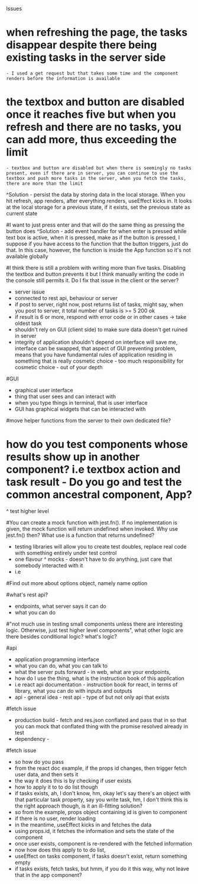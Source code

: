 Issues
# when refreshing the page, the tasks disappear despite there being existing tasks in the server side
    - I used a get request but that takes some time and the component renders before the information is available

# the textbox and button are disabled once it reaches five but when you refresh and there are no tasks, you can add more, thus exceeding the limit
    - textbox and button are disabled but when there is seemingly no tasks present, even if there are in server, you can continue to use the textbox and push more tasks in the server, when you fetch the tasks, there are more than the limit

^Solution - persist the data by storing data in the local storage. When you hit refresh, app renders, after everything renders, useEffect kicks in. It looks at the local storage for a previous state, if it exists, set the previous state as current state

#I want to just press enter and that will do the same thing as pressing the button does
^Solution - add event handler for when enter is pressed while text box is active, when it is pressed, make as if the button is pressed, I suppose if you have access to the function that the button triggers, just do that. In this case, however, the function is inside the App function so it's not available globally


#I think there is still a problem with writing more than five tasks. Disabling the textbox and button prevents it but I think manually writing the code in the console still permits it. Do I fix that issue in the client or the server?
- server issue
- connected to rest api, behaviour or server
- if post to server, right now, post returns list of tasks, might say, when you post to server, it total number of tasks is >= 5 200 ok
- if result is 6 or more, respond with error code or in other cases -> take oldest task
- shouldn't rely on GUI (client side) to make sure data doesn't get ruined in server
- integrity of application shouldn't depend on interface will save me, interface can be swapped, that aspect of GUI preventing problem, means that you have fundamental rules of application residing in something that is really cosmetic choice - too much responsibility for cosmetic choice - out of your depth

#GUI
- graphical user interface
- thing that user sees and can interact with
- when you type things in terminal, that is user interface
- GUI has graphical widgets that can be interacted with

#move helper functions from the server to their own dedicated file?

# how do you test components whose results show up in another component? i.e textbox action and task result - Do you go and test the common ancestral component, App?
^ test higher level

#You can create a mock function with jest.fn(). If no implementation is given, the mock function will return undefined when invoked. Why use jest.fn() then? What use is a function that returns undefined?
- testing libraries will allow you to create test doubles, replace real code with something entirely under test control
- one flavour ^ mocks - doesn't have to do anything, just care that somebody interacted with it
- i.e

#Find out more about options object, namely name option

#what's rest api?
- endpoints, what server says it can do
- what you can do

#"not much use in testing small components unless there are interesting logic. Otherwise, just test higher level components", what other logic are there besides conditional logic? what's logic?

#api
- application programming interface
- what you can do, what you can talk to
- what the server puts forward - in web, what are your endpoints,
- how do I use the thing, what is the instruction book of this application
- i.e react api documentation - instruction book for react, in terms of library, what you can do with inputs and outputs
- api - general idea - rest api - type of but not only api that exists

#fetch issue
- production build -  fetch and res.json conflated and pass that in so that you can mock that conflated thing with the promise resolved already in test
- dependency -


#fetch issue
- so how do you pass
- from the react doc example, if the props id changes, then trigger fetch user data, and then sets it
- the way it does this is by checking if user exists
- how to apply it to to do list though
- if tasks exists, ah, I don't know, hm, okay let's say there's an object with that particular task property, say you write task, hm, I don't think this is the right approach though, is it an ill-fitting solution?
- so from the example, props object containing id is given to component
- if there is no user, render loading
- in the meantime, useEffect kicks in and fetches the data
- using props.id, it fetches the information and sets the state of the component
- once user exists, component is re-rendered with the fetched information
- now how does this apply to to do list,
- useEffect on tasks component, if tasks doesn't exist, return something empty
- if tasks exists, fetch tasks, but hmm, if you do it this way, why not leave that in the app component?
